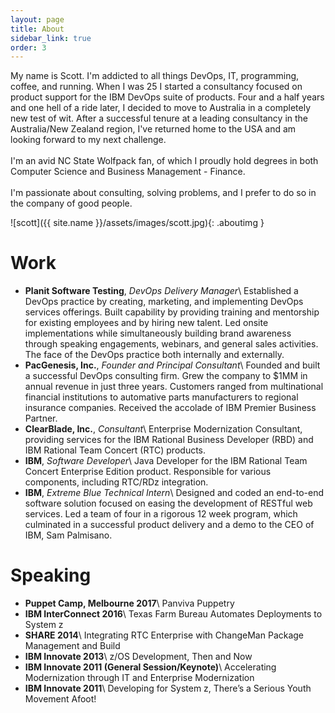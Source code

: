 ```yaml
---
layout: page
title: About
sidebar_link: true
order: 3
---
```


<p class="message">
  My name is Scott. I'm addicted to all things DevOps, IT, programming, coffee, and running. When I was 25 I started a consultancy focused on product support for the IBM DevOps suite of products.  Four and a half years and one hell of a ride later, I decided to move to Australia in a completely new test of wit.  After a successful tenure at a leading consultancy in the Australia/New Zealand region, I've returned home to the USA and am looking forward to my next challenge.
<br /><br />
  I'm an avid NC State Wolfpack fan, of which I proudly hold degrees in both
  Computer Science and Business Management - Finance.
<br /><br />
  I'm passionate about consulting, solving problems, and I prefer to do so in the
  company of good people.
</p>

![scott]({{ site.name }}/assets/images/scott.jpg){: .aboutimg }

# Work
- **Planit Software Testing**, *DevOps Delivery Manager*\\
Established a DevOps practice by creating, marketing, and implementing DevOps services offerings. Built capability by providing training and mentorship for existing employees and by hiring new talent. Led onsite implementations while simultaneously building brand awareness through speaking engagements, webinars, and general sales activities. The face of the DevOps practice both internally and externally.
- **PacGenesis, Inc.**, *Founder and Principal Consultant*\\
Founded and built a successful DevOps consulting firm. Grew the company to $1MM in annual revenue in just three years. Customers ranged from multinational financial institutions to automative parts manufacturers to regional insurance companies. Received the accolade of IBM Premier Business Partner.
- **ClearBlade, Inc.**, *Consultant*\\
Enterprise Modernization Consultant, providing services for the IBM Rational Business Developer (RBD) and IBM Rational Team Concert (RTC) products.
- **IBM**, *Software Developer*\\
Java Developer for the IBM Rational Team Concert Enterprise Edition product. Responsible for various components, including RTC/RDz integration.
- **IBM**, *Extreme Blue Technical Intern*\\
Designed and coded an end-to-end software solution focused on easing the development of RESTful web services. Led a team of four in a rigorous 12 week program, which culminated in a successful product delivery and a demo to the CEO of IBM, Sam Palmisano.

# Speaking
- **Puppet Camp, Melbourne 2017**\\
Panviva Puppetry
- **IBM InterConnect 2016**\\
Texas Farm Bureau Automates Deployments to System z
- **SHARE 2014**\\
Integrating RTC Enterprise with ChangeMan Package Management and Build
- **IBM Innovate 2013**\\
z/OS Development, Then and Now
- **IBM Innovate 2011 (General Session/Keynote)**\\
Accelerating Modernization through IT and Enterprise Modernization
- **IBM Innovate 2011**\\
Developing for System z, There’s a Serious Youth Movement Afoot!
